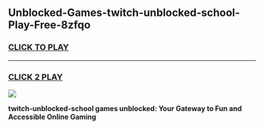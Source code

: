
## Unblocked-Games-twitch-unblocked-school-Play-Free-8zfqo
<h3>
<a href="https://premium76.site?title=twitch-unblocked-school&ref=19M">CLICK TO PLAY</a></h3>
<hr>

<h3>
<a href="https://premium76.site?title=twitch-unblocked-school&ref=19M">CLICK 2 PLAY</a>
  
</h3>

<a href="https://premium76.site?title=twitch-unblocked-school&ref=19M"><img src="https://clearcache.store/games.png"></a>


**twitch-unblocked-school games unblocked: Your Gateway to Fun and Accessible Online Gaming**
